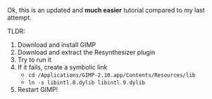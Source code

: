 Ok, this is an updated and **much easier** tutorial compared to my last attempt.


TLDR:
1. Download and install GIMP
2. Download and extract the Resynthesizer plugin
3. Try to run it
4. If it fails, create a symbolic link
   * `cd /Applications/GIMP-2.10.app/Contents/Resources/lib`
   * `ln -s libintl.8.dylib libintl.9.dylib`
5. Restart GIMP!


